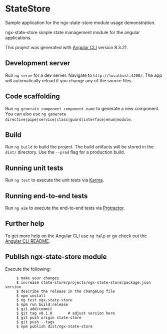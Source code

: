 # StateStore
Sample application for the ngx-state-store module usage demonstration.

ngx-state-store simple state management module for the angular applications.

This project was generated with [Angular CLI](https://github.com/angular/angular-cli) version 8.3.21.

## Development server

Run `ng serve` for a dev server. Navigate to `http://localhost:4200/`. The app will automatically reload if you change any of the source files.

## Code scaffolding

Run `ng generate component component-name` to generate a new component. You can also use `ng generate directive|pipe|service|class|guard|interface|enum|module`.

## Build

Run `ng build` to build the project. The build artifacts will be stored in the `dist/` directory. Use the `--prod` flag for a production build.

## Running unit tests

Run `ng test` to execute the unit tests via [Karma](https://karma-runner.github.io).

## Running end-to-end tests

Run `ng e2e` to execute the end-to-end tests via [Protractor](http://www.protractortest.org/).

## Further help

To get more help on the Angular CLI use `ng help` or go check out the [Angular CLI README](https://github.com/angular/angular-cli/blob/master/README.md).

## Publish ngx-state-store module

Execute the following:

         $ make your changes   
         $ increase state-store/projects/ngx-state-store/package.json version
         $ describe the release in the ChangeLog file
         $ npm install 
         $ ng test ngx-state-store
         $ npm run build:release
         $ git add/commit
         $ git tag v0.1.0       # adjust version here
         $ git push origin state-store
         $ git push --tags
         $ npm publish dist/ngx-state-store

